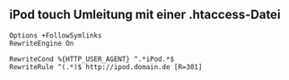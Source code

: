 ## iPod touch Umleitung mit einer .htaccess-Datei

```apache_conf
Options +FollowSymlinks
RewriteEngine On

RewriteCond %{HTTP_USER_AGENT} ^.*iPod.*$
RewriteRule ^(.*)$ http://ipod.domain.de [R=301]
```
